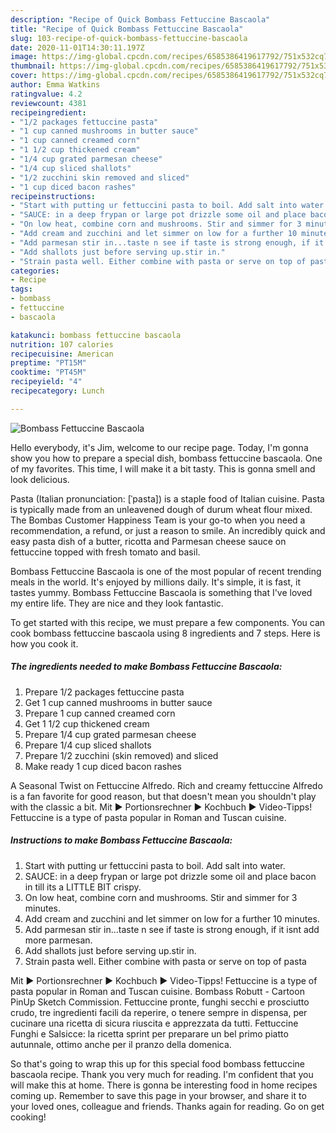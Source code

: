 ```yaml
---
description: "Recipe of Quick Bombass Fettuccine Bascaola"
title: "Recipe of Quick Bombass Fettuccine Bascaola"
slug: 103-recipe-of-quick-bombass-fettuccine-bascaola
date: 2020-11-01T14:30:11.197Z
image: https://img-global.cpcdn.com/recipes/6585386419617792/751x532cq70/bombass-fettuccine-bascaola-recipe-main-photo.jpg
thumbnail: https://img-global.cpcdn.com/recipes/6585386419617792/751x532cq70/bombass-fettuccine-bascaola-recipe-main-photo.jpg
cover: https://img-global.cpcdn.com/recipes/6585386419617792/751x532cq70/bombass-fettuccine-bascaola-recipe-main-photo.jpg
author: Emma Watkins
ratingvalue: 4.2
reviewcount: 4381
recipeingredient:
- "1/2 packages fettuccine pasta"
- "1 cup canned mushrooms in butter sauce"
- "1 cup canned creamed corn"
- "1 1/2 cup thickened cream"
- "1/4 cup grated parmesan cheese"
- "1/4 cup sliced shallots"
- "1/2 zucchini skin removed and sliced"
- "1 cup diced bacon rashes"
recipeinstructions:
- "Start with putting ur fettuccini pasta to boil. Add salt into water."
- "SAUCE: in a deep frypan or large pot drizzle some oil and place bacon in till its a LITTLE BIT crispy."
- "On low heat, combine corn and mushrooms. Stir and simmer for 3 minutes."
- "Add cream and zucchini and let simmer on low for a further 10 minutes."
- "Add parmesan stir in...taste n see if taste is strong enough, if it isnt add more parmesan."
- "Add shallots just before serving up.stir in."
- "Strain pasta well. Either combine with pasta or serve on top of pasta"
categories:
- Recipe
tags:
- bombass
- fettuccine
- bascaola

katakunci: bombass fettuccine bascaola 
nutrition: 107 calories
recipecuisine: American
preptime: "PT15M"
cooktime: "PT45M"
recipeyield: "4"
recipecategory: Lunch

---
```



![Bombass Fettuccine Bascaola](https://img-global.cpcdn.com/recipes/6585386419617792/751x532cq70/bombass-fettuccine-bascaola-recipe-main-photo.jpg)

Hello everybody, it's Jim, welcome to our recipe page. Today, I'm gonna show you how to prepare a special dish, bombass fettuccine bascaola. One of my favorites. This time, I will make it a bit tasty. This is gonna smell and look delicious.

Pasta (Italian pronunciation: [ˈpasta]) is a staple food of Italian cuisine. Pasta is typically made from an unleavened dough of durum wheat flour mixed. The Bombas Customer Happiness Team is your go-to when you need a recommendation, a refund, or just a reason to smile. An incredibly quick and easy pasta dish of a butter, ricotta and Parmesan cheese sauce on fettuccine topped with fresh tomato and basil.

Bombass Fettuccine Bascaola is one of the most popular of recent trending meals in the world. It's enjoyed by millions daily. It's simple, it is fast, it tastes yummy. Bombass Fettuccine Bascaola is something that I've loved my entire life. They are nice and they look fantastic.


To get started with this recipe, we must prepare a few components. You can cook bombass fettuccine bascaola using 8 ingredients and 7 steps. Here is how you cook it.

<!--inarticleads1-->

##### The ingredients needed to make Bombass Fettuccine Bascaola:

1. Prepare 1/2 packages fettuccine pasta
1. Get 1 cup canned mushrooms in butter sauce
1. Prepare 1 cup canned creamed corn
1. Get 1 1/2 cup thickened cream
1. Prepare 1/4 cup grated parmesan cheese
1. Prepare 1/4 cup sliced shallots
1. Prepare 1/2 zucchini (skin removed) and sliced
1. Make ready 1 cup diced bacon rashes


A Seasonal Twist on Fettuccine Alfredo. Rich and creamy fettuccine Alfredo is a fan favorite for good reason, but that doesn&#39;t mean you shouldn&#39;t play with the classic a bit. Mit ► Portionsrechner ► Kochbuch ► Video-Tipps! Fettuccine is a type of pasta popular in Roman and Tuscan cuisine. 

<!--inarticleads2-->

##### Instructions to make Bombass Fettuccine Bascaola:

1. Start with putting ur fettuccini pasta to boil. Add salt into water.
1. SAUCE: in a deep frypan or large pot drizzle some oil and place bacon in till its a LITTLE BIT crispy.
1. On low heat, combine corn and mushrooms. Stir and simmer for 3 minutes.
1. Add cream and zucchini and let simmer on low for a further 10 minutes.
1. Add parmesan stir in...taste n see if taste is strong enough, if it isnt add more parmesan.
1. Add shallots just before serving up.stir in.
1. Strain pasta well. Either combine with pasta or serve on top of pasta


Mit ► Portionsrechner ► Kochbuch ► Video-Tipps! Fettuccine is a type of pasta popular in Roman and Tuscan cuisine. Bombass Robutt - Cartoon PinUp Sketch Commission. Fettuccine pronte, funghi secchi e prosciutto crudo, tre ingredienti facili da reperire, o tenere sempre in dispensa, per cucinare una ricetta di sicura riuscita e apprezzata da tutti. Fettuccine Funghi e Salsicce: la ricetta sprint per preparare un bel primo piatto autunnale, ottimo anche per il pranzo della domenica. 

So that's going to wrap this up for this special food bombass fettuccine bascaola recipe. Thank you very much for reading. I'm confident that you will make this at home. There is gonna be interesting food in home recipes coming up. Remember to save this page in your browser, and share it to your loved ones, colleague and friends. Thanks again for reading. Go on get cooking!
